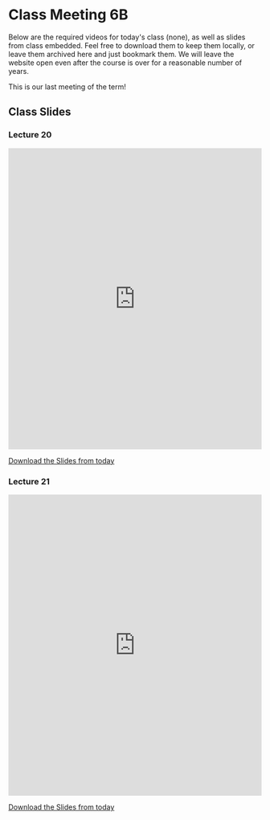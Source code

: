 # Class Meeting 6B

Below are the required videos for today's class (none), as well as slides from class embedded.
Feel free to download them to keep them locally, or leave them archived here and just bookmark them.
We will leave the website open even after the course is over for a reasonable number of years.

This is our last meeting of the term!

<!--
## Pre-lecture 18 Videos

Below are the assigned videos for Lecture 18.
 
```{dropdown} 1.  Model Interpretation Motivation
    :class-container: sd-shadow-lg
    :color: primary
    :open:

<div class="container youtube">
<iframe class="responsive-iframe" src="https://www.youtube.com/embed/xfICsGL7DXE?si=oF5pSoQ8lngfW1Xn" frameborder="0" allow="accelerometer; autoplay="0"; gyroscope; picture-in-picture; fullscreen" allowfullscreen></iframe>
</div>
```

```{dropdown} 2. Feature Importances Non-Linear Models
    :class-container: sd-shadow-lg
    :color: primary
    :open:

<div class="container youtube">
<iframe class="responsive-iframe" src="https://www.youtube.com/embed/tiSN18OmZOo?si=JED_dJ13nn_CBiES" frameborder="0" allow="accelerometer; autoplay="0"; gyroscope; picture-in-picture; fullscreen" allowfullscreen></iframe>
</div>
```
-->

## Class Slides

### Lecture 20

<div>
<iframe src="https://firasm.github.io/cpsc330-slides/slides-20.html" width="100%" height="600px" frameBorder="0"> </iframe>
</div>

[Download the Slides from today](../../files/Lec20.pdf)

### Lecture 21

<div>
<iframe src="https://firasm.github.io/cpsc330-slides/slides-21.html" width="100%" height="600px" frameBorder="0"> </iframe>
</div>

[Download the Slides from today](../../files/Lec21.pdf)